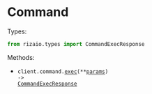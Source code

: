 # Command

Types:

```python
from rizaio.types import CommandExecResponse
```

Methods:

- <code title="post /v1/execute">client.command.<a href="./src/rizaio/resources/command.py">exec</a>(\*\*<a href="src/rizaio/types/command_exec_params.py">params</a>) -> <a href="./src/rizaio/types/command_exec_response.py">CommandExecResponse</a></code>
